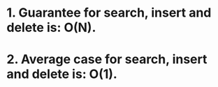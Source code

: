 # 1. Guarantee for search, insert and delete is: O(N).
# 2. Average case for search, insert and delete is: O(1).
